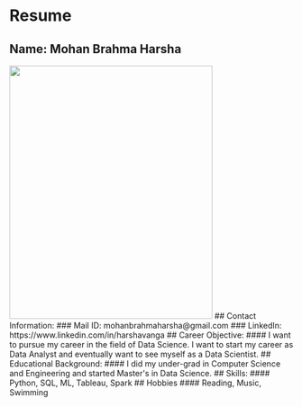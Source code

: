 # Resume

## Name: Mohan Brahma Harsha
<img src="https://github.com/harshavanga/Data690-StatsANDVisualization/blob/main/Assignment%201/IMG_8849.heic" width="360" height="450" />
## Contact Information: 
### Mail ID: mohanbrahmaharsha@gmail.com
### LinkedIn: https://www.linkedin.com/in/harshavanga
## Career Objective: 
#### I want to pursue my career in the field of Data Science. I want to start my career as Data Analyst and eventually want to see myself as a Data Scientist.
## Educational Background: 
#### I did my under-grad in Computer Science and Engineering and started Master's in Data Science.
## Skills:
#### Python, SQL, ML, Tableau, Spark
## Hobbies
#### Reading, Music, Swimming
